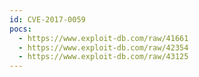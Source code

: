 ```yaml
---
id: CVE-2017-0059
pocs:
  - https://www.exploit-db.com/raw/41661
  - https://www.exploit-db.com/raw/42354
  - https://www.exploit-db.com/raw/43125
---
```

